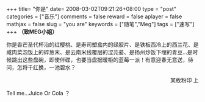 +++
title= "你是"
date= 2008-03-02T09:21:26+08:00
type = "post"
categories = ["音乐"]
comments = false
reward = false
aplayer = false
mathjax = false
slug = "you are"
keywords = ["随笔","Meg"]
tags = ["速写"]
+++
**（致MEG小姐）**

你是香芒圣代杯沿的红樱桃、是寿司塑盒内的绿胶片、是铁板西冷上的西兰花、是咸肉菜泡饭上的碎葱末、是云南米线覆层的涩芫荽、是扬州炒饭下埋的青豆…是时候跳出这些盘碗，即使伴碟，也要当盘据暖柜的蓝莓一派！有意迎春无意送，待问，怎将千红换，一池碧水？

<p align="right"> 某枚粉印 上</p>

Tell me...Juice Or Cola ？
<!--more-->
